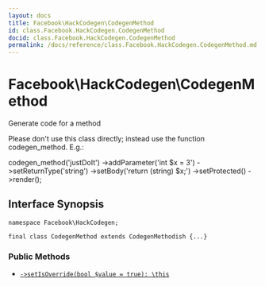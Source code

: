 ```yaml
---
layout: docs
title: Facebook\HackCodegen\CodegenMethod
id: class.Facebook.HackCodegen.CodegenMethod
docid: class.Facebook.HackCodegen.CodegenMethod
permalink: /docs/reference/class.Facebook.HackCodegen.CodegenMethod.md
---
```

# Facebook\\HackCodegen\\CodegenMethod




Generate code for a method




Please don't use this class directly; instead use
the function codegen_method.  E.g.:




codegen_method('justDoIt')
->addParameter('int $x = 3')
->setReturnType('string')
->setBody('return (string) $x;')
->setProtected()
->render();




## Interface Synopsis




``` Hack
namespace Facebook\HackCodegen;

final class CodegenMethod extends CodegenMethodish {...}
```




### Public Methods




* [` ->setIsOverride(bool $value = true): \this `](<class.Facebook.HackCodegen.CodegenMethod.setIsOverride.md>)